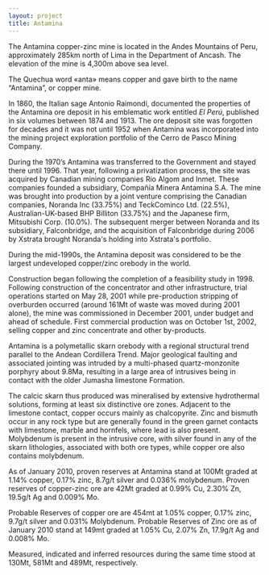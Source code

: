 ```yaml
---
layout: project
title: Antamina
---
```


The Antamina copper-zinc mine is located in the Andes Mountains of Peru,
approximately 285km north of Lima in the Department of Ancash. The
elevation of the mine is 4,300m above sea level.

The Quechua word «anta» means copper and gave birth to the name
“Antamina”, or copper mine.

In 1860, the Italian sage Antonio Raimondi, documented the properties of
the Antamina ore deposit in his emblematic work entitled *El Perú*,
published in six volumes between 1874 and 1913. The ore deposit site was
forgotten for decades and it was not until 1952 when Antamina was
incorporated into the mining project exploration portfolio of the Cerro
de Pasco Mining Company.

During the 1970’s Antamina was transferred to the Government and stayed
there until 1996. That year, following a privatization process, the site
was acquired by Canadian mining companies Rio Algom and Inmet. These
companies founded a subsidiary, Compañía Minera Antamina S.A. The mine
was brought into production by a joint venture comprising the Canadian
companies, Noranda Inc (33.75%) and TeckCominco Ltd. (22.5%),
Australian-UK-based BHP Billiton (33.75%) and the Japanese firm,
Mitsubishi Corp. (10.0%). The subsequent merger between Noranda and its
subsidiary, Falconbridge, and the acquisition of Falconbridge during
2006 by Xstrata brought Noranda's holding into Xstrata's portfolio.

During the mid-1990s, the Antamina deposit was considered to be the
largest undeveloped copper/zinc orebody in the world.

Construction began following the completion of a feasibility study in
1998. Following construction of the concentrator and other
infrastructure, trial operations started on May 28, 2001 while
pre-production stripping of overburden occurred (around 161Mt of waste
was moved during 2001 alone), the mine was commissioned in December
2001, under budget and ahead of schedule. First commercial production
was on October 1st, 2002, selling copper and zinc concentrate and other
by-products.

Antamina is a polymetallic skarn orebody with a regional structural
trend parallel to the Andean Cordillera Trend. Major geological faulting
and associated jointing was intruded by a multi-phased quartz-monzonite
porphyry about 9.8Ma, resulting in a large area of intrusives being in
contact with the older Jumasha limestone Formation.

The calcic skarn thus produced was mineralised by extensive hydrothermal
solutions, forming at least six distinctive ore zones. Adjacent to the
limestone contact, copper occurs mainly as chalcopyrite. Zinc and
bismuth occur in any rock type but are generally found in the green
garnet contacts with limestone, marble and hornfels, where lead is also
present. Molybdenum is present in the intrusive core, with silver found
in any of the skarn lithologies, associated with both ore types, while
copper ore also contains molybdenum.

As of January 2010, proven reserves at Antamina stand at 100Mt graded at
1.14% copper, 0.17% zinc, 8.7g/t silver and 0.036% molybdenum. Proven
reserves of copper-zinc ore are 42Mt graded at 0.99% Cu, 2.30% Zn,
19.5g/t Ag and 0.009% Mo.

Probable Reserves of copper ore are 454mt at 1.05% copper, 0.17% zinc,
9.7g/t silver and 0.031% Molybdenum. Probable Reserves of Zinc ore as of
January 2010 stand at 149mt graded at 1.05% Cu, 2.07% Zn, 17.9g/t Ag and
0.008% Mo.

Measured, indicated and inferred resources during the same time stood at
130Mt, 581Mt and 489Mt, respectively.
